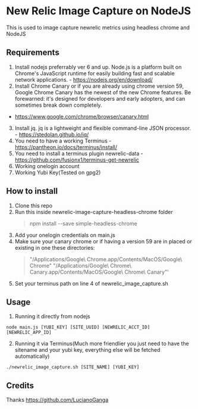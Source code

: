 # New Relic Image Capture on NodeJS
This is used to image capture newrelic metrics using headless chrome and NodeJS

## Requirements
1. Install nodejs preferrably ver 6 and up. Node.js is a platform built on Chrome's JavaScript runtime for easily building fast and scalable network applications. - https://nodejs.org/en/download/
2. Install Chrome Canary or if you are already using chrome version 59, Google Chrome Canary has the newest of the new Chrome features. Be forewarned: it's designed for developers and early adopters, and can sometimes break down completely.
 - https://www.google.com/chrome/browser/canary.html
3. Install jq. jq is a lightweight and flexible command-line JSON processor. - https://stedolan.github.io/jq/
4. You need to have a working Terminus - https://pantheon.io/docs/terminus/install/
5. You need to install a terminus plugin newrelic-data - https://github.com/fusionx1/terminus-get-newrelic
6. Working onelogin account
7. Working Yubi Key(Tested on gpg2)

## How to install
1. Clone this repo 
2. Run this inside newrelic-image-capture-headless-chrome folder
     > npm install --save simple-headless-chrome
2. Add your onelogin credentials on main.js
3. Make sure your canary chrome or if having a version 59 are in placed or existing in one these directories:
     > "/Applications/Google\ Chrome.app/Contents/MacOS/Google\ Chrome"
     > "/Applications/Google\ Chrome\ Canary.app/Contents/MacOS/Google\ Chrome\ Canary"'
4. Set your terminus path on line 4 of newrelic_image_capture.sh


## Usage
1. Running it directly from nodejs

```node main.js [YUBI_KEY] [SITE_UUID] [NEWRELIC_ACCT_ID] [NEWRELIC_APP_ID]```

2. Running it via Terminus(Much more friendlier you just need to have the sitename and your yubi key, everything else will be fetched automatically)

```./newrelic_image_capture.sh [SITE_NAME] [YUBI_KEY]```


## Credits 
Thanks https://github.com/LucianoGanga



